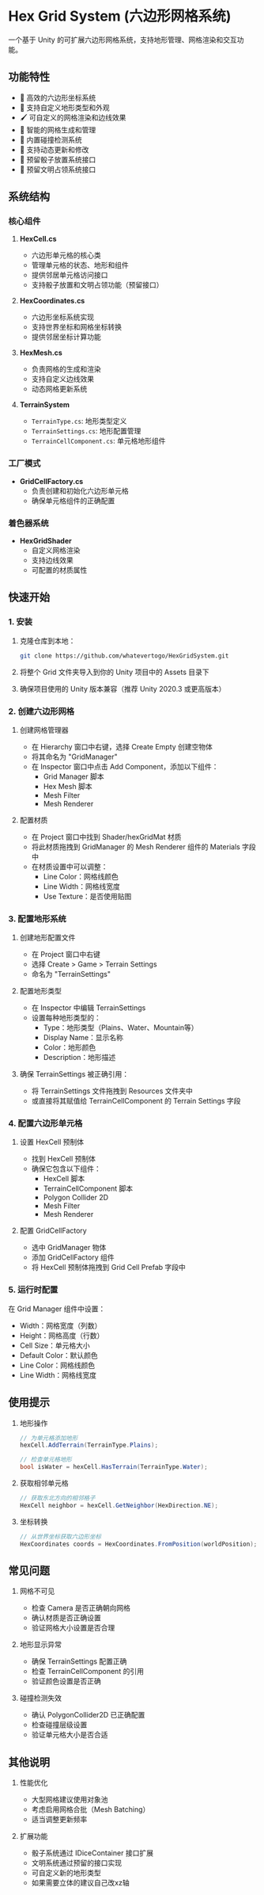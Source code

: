 # Hex Grid System (六边形网格系统)

一个基于 Unity 的可扩展六边形网格系统，支持地形管理、网格渲染和交互功能。

## 功能特性

- 🔷 高效的六边形坐标系统
- 🎨 支持自定义地形类型和外观
- 🖌 可自定义的网格渲染和边线效果
- 📐 智能的网格生成和管理
- 🎯 内置碰撞检测系统
- 🔄 支持动态更新和修改
- 🎲 预留骰子放置系统接口
- 🏰 预留文明占领系统接口

## 系统结构

### 核心组件

1. **HexCell.cs**
   - 六边形单元格的核心类
   - 管理单元格的状态、地形和组件
   - 提供邻居单元格访问接口
   - 支持骰子放置和文明占领功能（预留接口）

2. **HexCoordinates.cs**
   - 六边形坐标系统实现
   - 支持世界坐标和网格坐标转换
   - 提供邻居坐标计算功能

3. **HexMesh.cs**
   - 负责网格的生成和渲染
   - 支持自定义边线效果
   - 动态网格更新系统

4. **TerrainSystem**
   - `TerrainType.cs`: 地形类型定义
   - `TerrainSettings.cs`: 地形配置管理
   - `TerrainCellComponent.cs`: 单元格地形组件

### 工厂模式

- **GridCellFactory.cs**
  - 负责创建和初始化六边形单元格
  - 确保单元格组件的正确配置

### 着色器系统

- **HexGridShader**
  - 自定义网格渲染
  - 支持边线效果
  - 可配置的材质属性

## 快速开始

### 1. 安装

1. 克隆仓库到本地：

   ```bash
   git clone https://github.com/whatevertogo/HexGridSystem.git
   ```

2. 将整个 Grid 文件夹导入到你的 Unity 项目中的 Assets 目录下

3. 确保项目使用的 Unity 版本兼容（推荐 Unity 2020.3 或更高版本）

### 2. 创建六边形网格

1. 创建网格管理器
   - 在 Hierarchy 窗口中右键，选择 Create Empty 创建空物体
   - 将其命名为 "GridManager"
   - 在 Inspector 窗口中点击 Add Component，添加以下组件：
     - Grid Manager 脚本
     - Hex Mesh 脚本
     - Mesh Filter
     - Mesh Renderer

2. 配置材质
   - 在 Project 窗口中找到 Shader/hexGridMat 材质
   - 将此材质拖拽到 GridManager 的 Mesh Renderer 组件的 Materials 字段中
   - 在材质设置中可以调整：
     - Line Color：网格线颜色
     - Line Width：网格线宽度
     - Use Texture：是否使用贴图

### 3. 配置地形系统

1. 创建地形配置文件
   - 在 Project 窗口中右键
   - 选择 Create > Game > Terrain Settings
   - 命名为 "TerrainSettings"

2. 配置地形类型
   - 在 Inspector 中编辑 TerrainSettings
   - 设置每种地形类型的：
     - Type：地形类型（Plains、Water、Mountain等）
     - Display Name：显示名称
     - Color：地形颜色
     - Description：地形描述

3. 确保 TerrainSettings 被正确引用：
   - 将 TerrainSettings 文件拖拽到 Resources 文件夹中
   - 或直接将其赋值给 TerrainCellComponent 的 Terrain Settings 字段

### 4. 配置六边形单元格

1. 设置 HexCell 预制体
   - 找到 HexCell 预制体
   - 确保它包含以下组件：
     - HexCell 脚本
     - TerrainCellComponent 脚本
     - Polygon Collider 2D
     - Mesh Filter
     - Mesh Renderer

2. 配置 GridCellFactory
   - 选中 GridManager 物体
   - 添加 GridCellFactory 组件
   - 将 HexCell 预制体拖拽到 Grid Cell Prefab 字段中

### 5. 运行时配置

在 Grid Manager 组件中设置：

- Width：网格宽度（列数）
- Height：网格高度（行数）
- Cell Size：单元格大小
- Default Color：默认颜色
- Line Color：网格线颜色
- Line Width：网格线宽度

## 使用提示

1. 地形操作

   ```csharp
   // 为单元格添加地形
   hexCell.AddTerrain(TerrainType.Plains);
   
   // 检查单元格地形
   bool isWater = hexCell.HasTerrain(TerrainType.Water);
   ```

2. 获取相邻单元格

   ```csharp
   // 获取东北方向的相邻格子
   HexCell neighbor = hexCell.GetNeighbor(HexDirection.NE);
   ```

3. 坐标转换

   ```csharp
   // 从世界坐标获取六边形坐标
   HexCoordinates coords = HexCoordinates.FromPosition(worldPosition);
   ```

## 常见问题

1. 网格不可见
   - 检查 Camera 是否正确朝向网格
   - 确认材质是否正确设置
   - 验证网格大小设置是否合理

2. 地形显示异常
   - 确保 TerrainSettings 配置正确
   - 检查 TerrainCellComponent 的引用
   - 验证颜色设置是否正确

3. 碰撞检测失效
   - 确认 PolygonCollider2D 已正确配置
   - 检查碰撞层级设置
   - 验证单元格大小是否合适

## 其他说明

1. 性能优化
   - 大型网格建议使用对象池
   - 考虑启用网格合批（Mesh Batching）
   - 适当调整更新频率

2. 扩展功能
   - 骰子系统通过 IDiceContainer 接口扩展
   - 文明系统通过预留的接口实现
   - 可自定义新的地形类型
   - 如果需要立体的建议自己改xz轴
